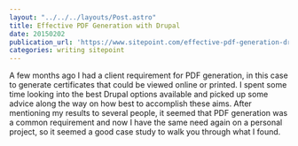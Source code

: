 ```yaml
---
layout: "../../../layouts/Post.astro"
title: Effective PDF Generation with Drupal
date: 20150202
publication_url: 'https://www.sitepoint.com/effective-pdf-generation-drupal/'
categories: writing sitepoint
---
```


A few months ago I had a client requirement for PDF generation, in this case to generate certificates that could be viewed online or printed. I spent some time looking into the best Drupal options available and picked up some advice along the way on how best to accomplish these aims. After mentioning my results to several people, it seemed that PDF generation was a common requirement and now I have the same need again on a personal project, so it seemed a good case study to walk you through what I found.
